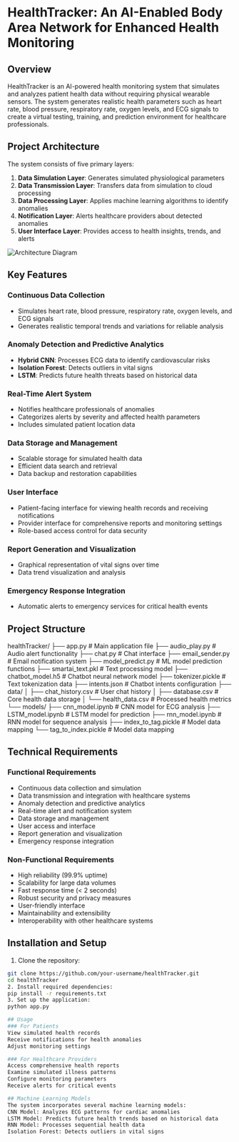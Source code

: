 # HealthTracker: An AI-Enabled Body Area Network for Enhanced Health Monitoring

## Overview

HealthTracker is an AI-powered health monitoring system that simulates and analyzes patient health data without requiring physical wearable sensors. The system generates realistic health parameters such as heart rate, blood pressure, respiratory rate, oxygen levels, and ECG signals to create a virtual testing, training, and prediction environment for healthcare professionals.

## Project Architecture

The system consists of five primary layers:

1. **Data Simulation Layer**: Generates simulated physiological parameters
2. **Data Transmission Layer**: Transfers data from simulation to cloud processing
3. **Data Processing Layer**: Applies machine learning algorithms to identify anomalies
4. **Notification Layer**: Alerts healthcare providers about detected anomalies
5. **User Interface Layer**: Provides access to health insights, trends, and alerts

![Architecture Diagram](https://via.placeholder.com/800x500?text=HealthTracker+Architecture+Diagram)

## Key Features

### Continuous Data Collection
- Simulates heart rate, blood pressure, respiratory rate, oxygen levels, and ECG signals
- Generates realistic temporal trends and variations for reliable analysis

### Anomaly Detection and Predictive Analytics
- **Hybrid CNN**: Processes ECG data to identify cardiovascular risks
- **Isolation Forest**: Detects outliers in vital signs
- **LSTM**: Predicts future health threats based on historical data

### Real-Time Alert System
- Notifies healthcare professionals of anomalies
- Categorizes alerts by severity and affected health parameters
- Includes simulated patient location data

### Data Storage and Management
- Scalable storage for simulated health data
- Efficient data search and retrieval
- Data backup and restoration capabilities

### User Interface
- Patient-facing interface for viewing health records and receiving notifications
- Provider interface for comprehensive reports and monitoring settings
- Role-based access control for data security

### Report Generation and Visualization
- Graphical representation of vital signs over time
- Data trend visualization and analysis

### Emergency Response Integration
- Automatic alerts to emergency services for critical health events

## Project Structure
healthTracker/
├── app.py                   # Main application file
├── audio_play.py            # Audio alert functionality
├── chat.py                  # Chat interface
├── email_sender.py          # Email notification system
├── model_predict.py         # ML model prediction functions
├── smartai_text.pkl         # Text processing model
├── chatbot_model.h5         # Chatbot neural network model
├── tokenizer.pickle         # Text tokenization data
├── intents.json             # Chatbot intents configuration
├── data/
│   ├── chat_history.csv     # User chat history
│   ├── database.csv         # Core health data storage
│   └── health_data.csv      # Processed health metrics
└── models/
├── cnn_model.ipynb      # CNN model for ECG analysis
├── LSTM_model.ipynb     # LSTM model for prediction
├── rnn_model.ipynb      # RNN model for sequence analysis
├── index_to_tag.pickle  # Model data mapping
└── tag_to_index.pickle  # Model data mapping

## Technical Requirements

### Functional Requirements
- Continuous data collection and simulation
- Data transmission and integration with healthcare systems
- Anomaly detection and predictive analytics
- Real-time alert and notification system
- Data storage and management
- User access and interface
- Report generation and visualization
- Emergency response integration

### Non-Functional Requirements
- High reliability (99.9% uptime)
- Scalability for large data volumes
- Fast response time (< 2 seconds)
- Robust security and privacy measures
- User-friendly interface
- Maintainability and extensibility
- Interoperability with other healthcare systems

## Installation and Setup

1. Clone the repository:
```bash
git clone https://github.com/your-username/healthTracker.git
cd healthTracker
2. Install required dependencies:
pip install -r requirements.txt
3. Set up the application:
python app.py

## Usage
### For Patients
View simulated health records
Receive notifications for health anomalies
Adjust monitoring settings

### For Healthcare Providers
Access comprehensive health reports
Examine simulated illness patterns
Configure monitoring parameters
Receive alerts for critical events

## Machine Learning Models
The system incorporates several machine learning models:
CNN Model: Analyzes ECG patterns for cardiac anomalies
LSTM Model: Predicts future health trends based on historical data
RNN Model: Processes sequential health data
Isolation Forest: Detects outliers in vital signs






